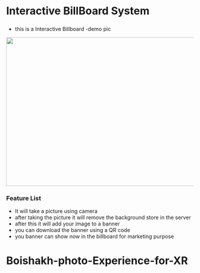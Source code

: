 # Interactive BillBoard System

### 

- this is a Interactive Billboard
-demo pic

<img src='/demo3.png' width="600px" height="400px">


### Feature List
- It will take a picture using camera 
- after taking the picture it will remove the background store in the server
- after this it will add your image to a banner 
- you can download the banner using a QR code 
- you banner can show now in the billboard for marketing purpose 
# Boishakh-photo-Experience-for-XR
